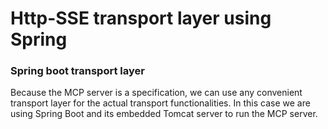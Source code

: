 # Http-SSE transport layer using Spring

### Spring boot transport layer
Because the MCP server is a specification, we can use any convenient transport layer for the actual transport
functionalities. In this case we are using Spring Boot and its embedded Tomcat server to run the MCP server.